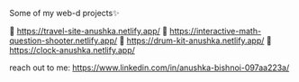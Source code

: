Some of my web-d projects✨ 

🌟 https://travel-site-anushka.netlify.app/
🌟 https://interactive-math-question-shooter.netlify.app/
🌟 https://drum-kit-anushka.netlify.app/
🌟 https://clock-anushka.netlify.app/

reach out to me: https://www.linkedin.com/in/anushka-bishnoi-097aa223a/
